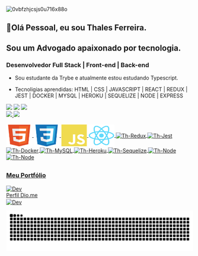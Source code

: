 ![0vbfzhjcsjs0u716x88o](https://user-images.githubusercontent.com/99926224/178134923-f6352f32-196b-49bc-bfa0-563d8293a796.gif)
## 👋Olá Pessoal, eu sou Thales Ferreira.

## Sou um Advogado apaixonado por tecnologia.

### Desenvolvedor Full Stack | Front-end | Back-end

- Sou estudante da Trybe e atualmente estou estudando Typescript.

- Tecnoligias aprendidas: HTML | CSS | JAVASCRIPT | REACT | REDUX | JEST | DOCKER | MYSQL | HEROKU | SEQUELIZE | NODE | EXPRESS

<div>
  <a href = "mailto:thalesferreira190@gmail.com"><img src="https://img.shields.io/badge/Gmail-D14836?style=for-the-badge&logo=gmail&logoColor=white" target="_blank"></a>
  <a href="https://www.linkedin.com/in/thales-david-ferreira-a47378107/" target="_blank"><img src="https://img.shields.io/badge/-LinkedIn-%230077B5?style=for-the-badge&logo=linkedin&logoColor=white" target="_blank" /></a> 
  <a href="https://api.whatsapp.com/send?phone=5516992746725" target="_blank"><img src="https://img.shields.io/badge/WhatsApp-25D366?style=for-the-badge&logo=whatsapp&logoColor=white" target="_blank"></a>
</div>

<div style="display: inline_block">
  <a href="https://github.com/ThalesDFerreira"/>
  <img height="180em" src="https://github-readme-stats.vercel.app/api?username=ThalesDFerreira&show_icons=true&theme=dracula&include_all_commits=true&count_private=true"/>
  <img height="180em" src="https://github-readme-stats.vercel.app/api/top-langs/?username=ThalesDFerreira&layout=compact&langs_count=7&theme=dark"/>
</div>

<div style="display: inline_block"><br>
  <img align="center" alt="Th-HTML" height="60" width="70" src="https://raw.githubusercontent.com/devicons/devicon/master/icons/html5/html5-original.svg" />
  <img align="center" alt="Th-CSS" height="60" width="70" src="https://raw.githubusercontent.com/devicons/devicon/master/icons/css3/css3-original.svg" />
  <img align="center" alt="Th-Js" height="60" width="70" src="https://raw.githubusercontent.com/devicons/devicon/master/icons/javascript/javascript-plain.svg" />
  <img align="center" alt="Th-React" height="60" width="70" src="https://raw.githubusercontent.com/devicons/devicon/master/icons/react/react-original.svg" />
  <img align="center" alt="Th-Redux" height="60" width="70" src="https://cdn.jsdelivr.net/gh/devicons/devicon/icons/redux/redux-original.svg" />
  <img align="center" alt="Th-Jest" height="60" width="70" src="https://cdn.jsdelivr.net/gh/devicons/devicon/icons/jest/jest-plain.svg" />
  <img align="center" alt="Th-Docker" height="60" width="70" src="https://cdn.jsdelivr.net/gh/devicons/devicon/icons/docker/docker-original.svg" />
  <img align="center" alt="Th-MySQL" height="60" width="70" src="https://cdn.jsdelivr.net/gh/devicons/devicon/icons/mysql/mysql-original-wordmark.svg" />
  <img align="center" alt="Th-Heroku" height="60" width="70" src="https://cdn.jsdelivr.net/gh/devicons/devicon/icons/heroku/heroku-original-wordmark.svg" />
  <img align="center" alt="Th-Sequelize" height="60" width="70" src="https://cdn.jsdelivr.net/gh/devicons/devicon/icons/sequelize/sequelize-original-wordmark.svg" />
  <img align="center" alt="Th-Node" height="60" width="70" src="https://cdn.jsdelivr.net/gh/devicons/devicon/icons/nodejs/nodejs-original-wordmark.svg" />
  <img align="center" alt="Th-Node" height="60" width="70" src="https://cdn.jsdelivr.net/gh/devicons/devicon/icons/express/express-original-wordmark.svg" />
</div>

##
### Meu Portfólio
<div style="display: inline_block">
  <a href="https://thalesdferreira.github.io"/>
  <img align="center" alt="Dev" height="100" width="100" src="https://cdn.jsdelivr.net/gh/devicons/devicon/icons/devicon/devicon-original.svg" />
</div>
Perfil Dio.me
<div style="display: inline_block">
  <a href="https://www.dio.me/users/thalesferreira190"/>
  <img align="center" alt="Dev" height="100" width="100" src="https://hermes.digitalinnovation.one/assets/diome/logo-full.svg" />
</div>
<div>
  
  ![Snake animation](https://github.com/ThalesDFerreira/ThalesDFerreira/blob/output/github-contribution-grid-snake.svg)
  
</div>

